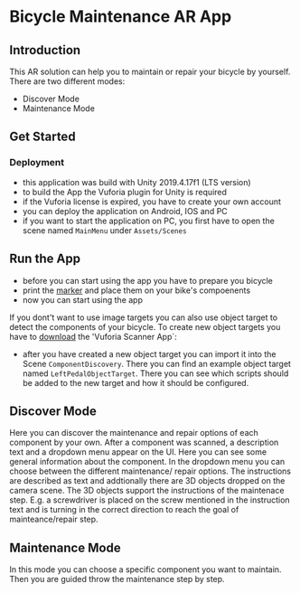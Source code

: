 # Bicycle Maintenance AR App

## Introduction
This AR solution can help you to maintain or repair your bicycle by yourself. There are two different modes:
- Discover Mode
- Maintenance Mode

## Get Started

### Deployment
- this application was build with Unity 2019.4.17f1 (LTS version)
- to build the App the Vuforia plugin for Unity is required
- if the Vuforia license is expired, you have to create your own account
- you can deploy the application on Android, IOS and PC
- if you want to start the application on PC, you first have to open the scene named `MainMenu` under `Assets/Scenes`

## Run the App
- before you can start using the app you have to prepare you bicycle
- print the [marker](Assets/Marker) and place them on your bike's compoenents
- now you can start using the app

 If you dont't want to use image targets you can also use object target to detect the components of your bicycle. To create new object targets you have to [download](https://library.vuforia.com/articles/Training/Vuforia-Object-Scanner-Users-Guide.html) the 'Vuforia Scanner App`:
 - after you have created a new object target you can import it into the Scene `ComponentDiscovery`. There you can find an example object target named `LeftPedalObjectTarget`. There you can see which scripts should be added to the new target and how it should be configured.

## Discover Mode
Here you can discover the maintenance and repair options of each component by your own. After a component was scanned, a description text and a dropdown menu appear on the UI. Here you can see some general information about the component. In the dropdown menu you can choose between the different maintenance/ repair options. The instructions are described as text and addtionally there are 3D objects dropped on the camera scene. The 3D objects support the instructions of the maintenace step. E.g. a screwdriver is placed on the screw mentioned in the instruction text and is turning in the correct direction to reach the goal of mainteance/repair step.

## Maintenance Mode
In this mode you can choose a specific component you want to maintain. Then you are guided throw the maintenance step by step.




